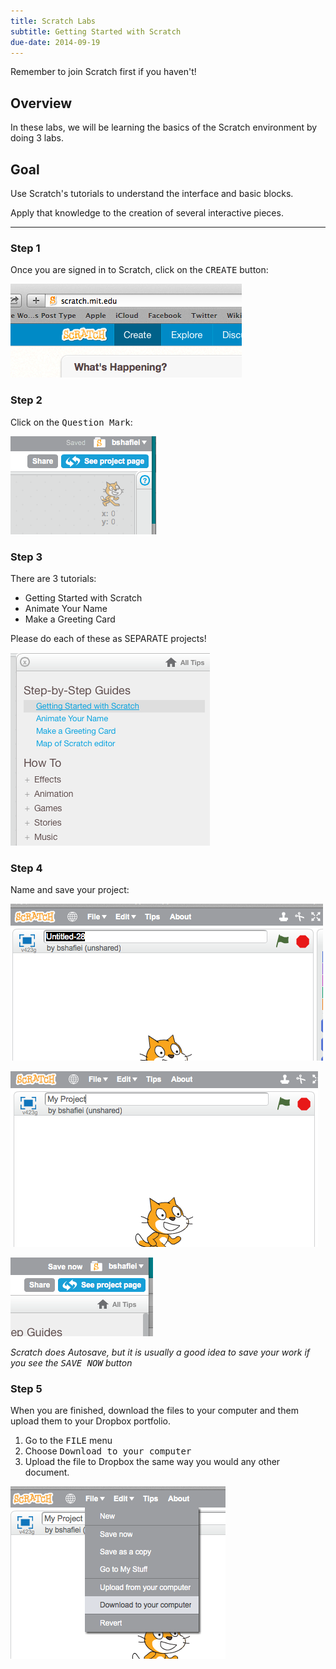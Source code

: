 ```yaml
---
title: Scratch Labs
subtitle: Getting Started with Scratch
due-date: 2014-09-19
---
```


<div class="panel">
<p>Remember to join Scratch first if you haven't!</p>
</div>

## Overview ##

In these labs, we will be learning the basics of the Scratch environment by doing 3 labs.



## Goal ##

Use Scratch's tutorials to understand the interface and basic blocks.

Apply that knowledge to the creation of several interactive pieces.



---

### Step 1 ###

Once you are signed in to Scratch, click on the <kbd>CREATE</kbd> button:

![scratchcreate](/media/2014/09/scratch-create.png)


### Step 2 ###

Click on the <kbd>Question Mark</kbd>:

![scratchtutorials01](/media/2014/09/scratch-tutorials_01.png)


### Step 3 ###

There are 3 tutorials:

- Getting Started with Scratch
- Animate Your Name
- Make a Greeting Card

Please do each of these as SEPARATE projects!

![scratchintroprojects](/media/2014/09/scratch-intro-projects.png)


### Step 4 ###

Name and save your project:

![scratchname](/media/2014/09/scratch-name.png)

![scratchrename](/media/2014/09/scratch-rename.png)

![scratchsave](/media/2014/09/scratch-save.png)

*Scratch does Autosave, but it is usually a good idea to save your work if you see the <kbd>SAVE NOW</kbd> button*


### Step 5 ###

When you are finished, download the files to your computer and them upload them to your Dropbox portfolio.

1. Go to the <kbd>FILE</kbd> menu
2. Choose <kbd>Download to your computer</kbd>
3. Upload the file to Dropbox the same way you would any other document.

![scratchdownload](/media/2014/09/scratch-download.png)




 